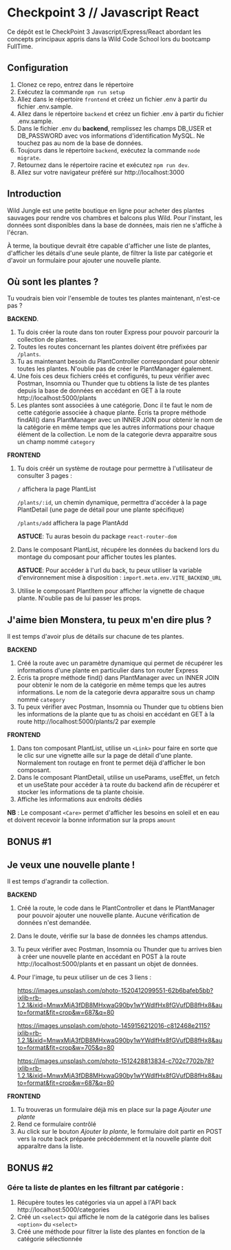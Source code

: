 # Checkpoint 3 // Javascript React

Ce dépôt est le CheckPoint 3 Javascript/Express/React abordant les concepts principaux appris dans la Wild Code School lors du bootcamp FullTime.

## Configuration
1. Clonez ce repo, entrez dans le répertoire
2. Exécutez la commande `npm run setup`
3. Allez dans le répertoire `frontend` et créez un fichier .env à partir du fichier .env.sample.
4. Allez dans le répertoire `backend` et créez un fichier .env à partir du fichier .env.sample.
5. Dans le fichier .env du **backend**, remplissez les champs DB_USER et DB_PASSWORD avec vos informations d'identification MySQL. Ne touchez pas au nom de la base de données.
6. Toujours dans le répertoire `backend`, exécutez la commande `node migrate`.
7. Retournez dans le répertoire racine et exécutez `npm run dev`.
8. Allez sur votre navigateur préféré sur http://localhost:3000

## Introduction
Wild Jungle est une petite boutique en ligne pour acheter des plantes sauvages pour rendre vos chambres et balcons plus Wild.
Pour l'instant, les données sont disponibles dans la base de données, mais rien ne s'affiche à l'écran.

À terme, la boutique devrait être capable d'afficher une liste de plantes, d'afficher les détails d'une seule plante, de filtrer la liste par catégorie et d'avoir un formulaire pour ajouter une nouvelle plante.

## Où sont les plantes ?
Tu voudrais bien voir l'ensemble de toutes tes plantes maintenant, n'est-ce pas ?

**BACKEND**.
1. Tu dois créer la route dans ton router Express pour pouvoir parcourir la collection de plantes.
2. Toutes les routes concernant les plantes doivent être préfixées par `/plants`.
3. Tu as maintenant besoin du PlantController correspondant pour obtenir toutes les plantes. N'oublie pas de créer le PlantManager également.
4. Une fois ces deux fichiers créés et configurés, tu peux vérifier avec Postman, Insomnia ou Thunder que tu obtiens la liste de tes plantes depuis la base de données en accédant en GET à la route http://localhost:5000/plants
5. Les plantes sont associées à une catégorie. Donc il te faut le nom de cette catégorie associée à chaque plante. Écris ta propre méthode findAll() dans PlantManager avec un INNER JOIN pour obtenir le nom de la catégorie en même temps que les autres informations pour chaque élément de la collection. Le nom de la categorie devra apparaitre sous un champ nommé `category`

**FRONTEND**
1. Tu dois créér un système de routage pour permettre à l'utilisateur de consulter 3 pages :

    `/` affichera la page PlantList

    `/plants/:id`, un chemin dynamique, permettra d'accéder à la page PlantDetail (une page de détail pour une plante spécifique)

    `/plants/add` affichera la page PlantAdd

    **ASTUCE**: Tu auras besoin du package `react-router-dom`

2. Dans le composant PlantList, récupére les données du backend lors du montage du composant pour afficher toutes les plantes.

    **ASTUCE**: Pour accéder à l'url du back, tu peux utiliser la variable d'environnement mise à disposition : `import.meta.env.VITE_BACKEND_URL`

3. Utilise le composant PlantItem pour afficher la vignette de chaque plante. N'oublie pas de lui passer les props.

## J'aime bien Monstera, tu peux m'en dire plus ?
Il est temps d'avoir plus de détails sur chacune de tes plantes.

**BACKEND**
1. Créé la route avec un paramètre dynamique qui permet de récupérer les informations d'une plante en particulier dans ton router Express
2. Écris ta propre méthode find() dans PlantManager avec un INNER JOIN pour obtenir le nom de la catégorie en même temps que les autres informations. Le nom de la categorie devra apparaitre sous un champ nommé `category`
3. Tu peux vérifier avec Postman, Insomnia ou Thunder que tu obtiens bien les informations de la plante que tu as choisi en accédant en GET à la route http://localhost:5000/plants/2 par exemple

**FRONTEND**
1. Dans ton composant PlantList, utilise un `<Link>` pour faire en sorte que le clic sur une vignette aille sur la page de détail d'une plante. Normalement ton routage en front te permet déjà d'afficher le bon composant.
1. Dans le composant PlantDetail, utilise un useParams, useEffet, un fetch et un useState pour accéder à ta route du backend afin de récupérer et stocker les informations de ta plante choisie.
2. Affiche les informations aux endroits dédiés

**NB** : Le composant `<Care>` permet d'afficher les besoins en soleil et en eau et doivent recevoir la bonne information sur la props `amount`

## BONUS #1
## Je veux une nouvelle plante !
Il est temps d'agrandir ta collection.

**BACKEND**
1. Créé la route, le code dans le PlantController et dans le PlantManager pour pouvoir ajouter une nouvelle plante. Aucune vérification de données n'est demandée.
2. Dans le doute, vérifie sur la base de données les champs attendus.
3. Tu peux vérifier avec Postman, Insomnia ou Thunder que tu arrives bien à créer une nouvelle plante en accédant en POST à la route http://localhost:5000/plants et en passant un objet de données.
4. Pour l'image, tu peux utiliser un de ces 3 liens :

    https://images.unsplash.com/photo-1520412099551-62b6bafeb5bb?ixlib=rb-1.2.1&ixid=MnwxMjA3fDB8MHxwaG90by1wYWdlfHx8fGVufDB8fHx8&auto=format&fit=crop&w=687&q=80

    https://images.unsplash.com/photo-1459156212016-c812468e2115?ixlib=rb-1.2.1&ixid=MnwxMjA3fDB8MHxwaG90by1wYWdlfHx8fGVufDB8fHx8&auto=format&fit=crop&w=705&q=80

    https://images.unsplash.com/photo-1512428813834-c702c7702b78?ixlib=rb-1.2.1&ixid=MnwxMjA3fDB8MHxwaG90by1wYWdlfHx8fGVufDB8fHx8&auto=format&fit=crop&w=687&q=80

**FRONTEND**
1. Tu trouveras un formulaire déjà mis en place sur la page *Ajouter une plante*
2. Rend ce formulaire contrôlé
3. Au click sur le bouton *Ajouter la plante*, le formulaire doit partir en POST vers la route back préparée précédemment et la nouvelle plante doit apparaître dans la liste.

## BONUS #2
### Gére ta liste de plantes en les filtrant par catégorie :

1. Récupère toutes les catégories via un appel à l'API back http://localhost:5000/categories
2. Créé un `<select>` qui affiche le nom de la catégorie dans les balises `<option>` du `<select>`
3. Créé une méthode pour filtrer la liste des plantes en fonction de la catégorie sélectionnée
